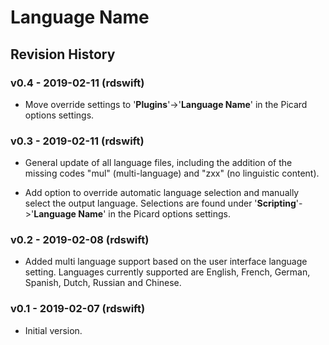 # Language Name

## Revision History

### v0.4 - 2019-02-11 (rdswift)

- Move override settings to '**Plugins**'->'**Language Name**' in the Picard options settings.

### v0.3 - 2019-02-11 (rdswift)

- General update of all language files, including the addition of the missing codes "mul" (multi-language) and "zxx" (no linguistic content).

- Add option to override automatic language selection and manually select the output language.  Selections are found under '**Scripting**'->'**Language Name**' in the Picard options settings.

### v0.2 - 2019-02-08 (rdswift)

- Added multi language support based on the user interface language setting.  Languages currently supported are English, French, German, Spanish, Dutch, Russian and Chinese.

### v0.1 - 2019-02-07 (rdswift)

- Initial version.
